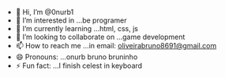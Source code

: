 - 👋 Hi, I’m @0nurb1
- 👀 I’m interested in ...be programer
- 🌱 I’m currently learning ...html, css, js
- 💞️ I’m looking to collaborate on ...game development
- 📫 How to reach me ...in email: oliveirabruno8691@gmail.com
- 😄 Pronouns: ...onurb bruno bruninho
- ⚡ Fun fact: ...I finish celest in keyboard

<!---
0nurb1/0nurb1 is a ✨ special ✨ repository because its `README.md` (this file) appears on your GitHub profile.
You can click the Preview link to take a look at your changes.
--->
